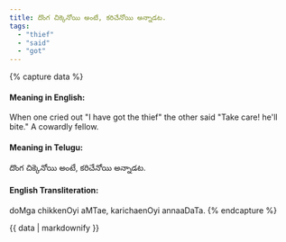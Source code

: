 ```yaml
---
title: దొంగ చిక్కెనోయి అంటే, కరిచేనోయి అన్నాడట.
tags:
  - "thief"
  - "said"
  - "got"
---
```


{% capture data %}
#### Meaning in English:
When one cried out "I have got the thief" the other said "Take care! he'll bite."
A cowardly fellow.

#### Meaning in Telugu:
దొంగ చిక్కెనోయి అంటే, కరిచేనోయి అన్నాడట.

#### English Transliteration:
doMga chikkenOyi aMTae, karichaenOyi annaaDaTa.
{% endcapture %}

<div class="notice">{{ data | markdownify }}</div>

